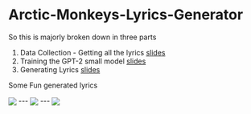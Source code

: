 # Arctic-Monkeys-Lyrics-Generator

So this is majorly broken down in three parts

1. Data Collection - Getting all the lyrics [slides](http://www.lyrics.megstalks.com/data.html)
2. Training the GPT-2 small model [slides](http://www.lyrics.megstalks.com/gpt2.html)
3. Generating Lyrics [slides](http://www.lyrics.megstalks.com/generator.html)


Some Fun generated lyrics

<img src="https://i.imgur.com/NbeSovp.png"  align="center"/>
---
<img src="https://i.imgur.com/3vBRHEX.png"  align="center"/>
---
<img src="https://i.imgur.com/29wWIzt.png" align="center"/>